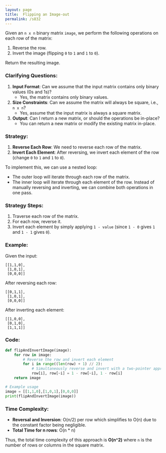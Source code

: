 ```yaml
---
layout: page
title:  Flipping an Image-out
permalink: /s832
---
```

Given an `n x n` binary matrix `image`, we perform the following operations on each row of the matrix:
1. Reverse the row.
2. Invert the image (flipping `0` to `1` and `1` to `0`).

Return the resulting image.

### Clarifying Questions:
1. **Input Format**: Can we assume that the input matrix contains only binary values (0s and 1s)?
   - Yes, the matrix contains only binary values.
2. **Size Constraints**: Can we assume the matrix will always be square, i.e., `n x n`?
   - Yes, assume that the input matrix is always a square matrix.
3. **Output**: Can I return a new matrix, or should the operations be in-place?
   - You can return a new matrix or modify the existing matrix in-place.

### Strategy:
1. **Reverse Each Row**: We need to reverse each row of the matrix.
2. **Invert Each Element**: After reversing, we invert each element of the row (change `0` to `1` and `1` to `0`).

To implement this, we can use a nested loop:
- The outer loop will iterate through each row of the matrix.
- The inner loop will iterate through each element of the row. Instead of manually reversing and inverting, we can combine both operations in one pass.

### Strategy Steps:
1. Traverse each row of the matrix.
2. For each row, reverse it.
3. Invert each element by simply applying `1 - value` (since `1 - 0` gives `1` and `1 - 1` gives `0`).

### Example:
Given the input:
```
[[1,1,0],
 [1,0,1],
 [0,0,0]]
```

After reversing each row:
```
[[0,1,1],
 [1,0,1],
 [0,0,0]]
```

After inverting each element:
```
[[1,0,0],
 [0,1,0],
 [1,1,1]]
```

### Code:
```python
def flipAndInvertImage(image):
    for row in image:
        # Reverse the row and invert each element
        for i in range((len(row) + 1) // 2):
            # Simultaneously reverse and invert with a two-pointer approach
            row[i], row[~i] = 1 - row[~i], 1 - row[i]
    return image

# Example usage
image = [[1,1,0],[1,0,1],[0,0,0]]
print(flipAndInvertImage(image))
```

### Time Complexity:
- **Reversal and Inversion**: O(n/2) per row which simplifies to O(n) due to the constant factor being negligible.
- **Total Time for n rows**: O(n * n)

Thus, the total time complexity of this approach is **O(n^2)** where `n` is the number of rows or columns in the square matrix.
